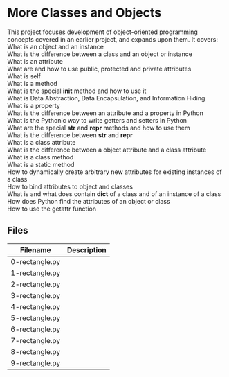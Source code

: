 # More Classes and Objects
This project focuses development of object-oriented programming concepts covered in an earlier project, and expands upon them. It covers:
  What is an object and an instance  
  What is the difference between a class and an object or instance  
  What is an attribute  
  What are and how to use public, protected and private attributes  
  What is self  
  What is a method  
  What is the special __init__ method and how to use it  
  What is Data Abstraction, Data Encapsulation, and Information Hiding  
  What is a property  
  What is the difference between an attribute and a property in Python  
  What is the Pythonic way to write getters and setters in Python  
  What are the special __str__ and __repr__ methods and how to use them  
  What is the difference between __str__ and __repr__  
  What is a class attribute  
  What is the difference between a object attribute and a class attribute  
  What is a class method  
  What is a static method  
  How to dynamically create arbitrary new attributes for existing instances of a class  
  How to bind attributes to object and classes  
  What is and what does contain __dict__ of a class and of an instance of a class  
  How does Python find the attributes of an object or class  
  How to use the getattr function  

## Files

| Filename | Description |
| -------- | ----------- |
| 0-rectangle.py | 
| 1-rectangle.py | 
| 2-rectangle.py | 
| 3-rectangle.py | 
| 4-rectangle.py | 
| 5-rectangle.py | 
| 6-rectangle.py | 
| 7-rectangle.py | 
| 8-rectangle.py | 
| 9-rectangle.py | 
